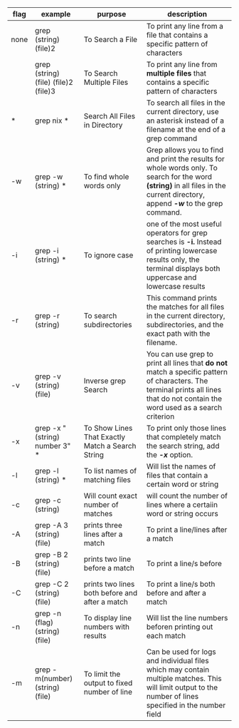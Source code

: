 | flag | example                              | purpose                                          | description                                                                                                                                                                         |
| ---- | ------------------------------------ | ------------------------------------------------ | ----------------------------------------------------------------------------------------------------------------------------------------------------------------------------------- |
| none | grep (string) (file)2                | To Search a File                                 | To print any line from a file that contains a specific pattern of characters                                                                                                        |
|      | grep (string) (file) (file)2 (file)3 | To Search Multiple Files                         | To print any line from **multiple files** that contains a specific pattern of characters                                                                                                                                                                                    |
| *    | grep nix *                           | Search All Files in Directory                    | To search all files in the current directory, use an asterisk instead of a filename at the end of a grep command                                                                    |
| -w   | grep -w (string) *                   | To find whole words only                         | Grep allows you to find and print the results for whole words only. To search for the word **(string)** in all files in the current directory, append **_-w_** to the grep command. |
| -i   | grep -i (string) *                   | To ignore case                                   | one of the most useful operators for grep searches is **-i.** Instead of printing lowercase results only, the terminal displays both uppercase and lowercase results                |
| -r   | grep -r (string)                     | To search subdirectories                         | This command prints the matches for all files in the current directory, subdirectories, and the exact path with the filename.                                                       |
| -v   | grep -v (string)  (file)             | Inverse grep Search                              | You can use grep to print all lines that **do not** match a specific pattern of characters. The terminal prints all lines that do not contain the word used as a search criterion   |
| -x   | grep -x "(string) number 3" *        | To Show Lines That Exactly Match a Search String | To print only those lines that completely match the search string, add the **_-x_** option.                                                                                         |
| -l   | grep -l (string) *                   | To list names of matching files                  | Will list the names of files that contain a certain word or string                                                                                                                  |
| -c   | grep -c (string)                     | Will count exact number of matches               | will count the number of lines where a certaiin word or string occurs                                                                                                               |
| -A   | grep -A 3 (string)  (file)           | prints three lines after a match                 | To print a line/lines after a match                                                                                                                                                 |
| -B   | grep -B 2 (string)  (file)           | prints two line before a match                   | To print a line/s before                                                                                                                                                            |
| -C   | grep -C 2 (string)  (file)           | prints two lines both before and after a match   | To print a line/s both before and after a match                                                                                                                                     |
| -n   | grep -n (flag)  (string)  (file)     | To display line numbers with results             | Will list the line numbers beforen printing out each match                                                                                                                          |
| -m   | grep -m(number)  (string)  (file)    | To limit the output to fixed number of line      | Can be used for logs and individual files which may contain multiple matches. This will limit output to the number of lines specified in the number field                           |




